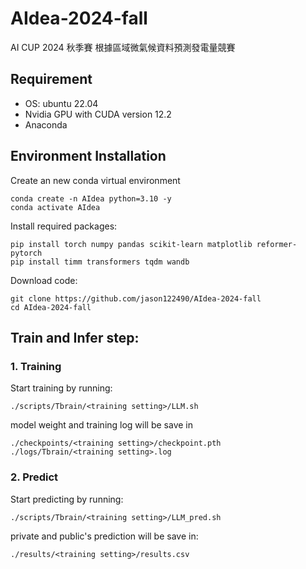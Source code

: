 # AIdea-2024-fall
AI CUP 2024 秋季賽 根據區域微氣候資料預測發電量競賽
## Requirement
+ OS: ubuntu 22.04
+ Nvidia GPU with CUDA version 12.2
+ Anaconda
## Environment Installation
Create an new conda virtual environment
```
conda create -n AIdea python=3.10 -y
conda activate AIdea
```
Install required packages:
```
pip install torch numpy pandas scikit-learn matplotlib reformer-pytorch
pip install timm transformers tqdm wandb
```
Download code:
```
git clone https://github.com/jason122490/AIdea-2024-fall
cd AIdea-2024-fall
```
## Train and Infer step:
### 1. Training
Start training by running:
```
./scripts/Tbrain/<training setting>/LLM.sh
```
model weight and training log will be save in
```
./checkpoints/<training setting>/checkpoint.pth
./logs/Tbrain/<training setting>.log
```
### 2. Predict
Start predicting by running:
```
./scripts/Tbrain/<training setting>/LLM_pred.sh
```
private and public's prediction will be save in:
```
./results/<training setting>/results.csv
```
